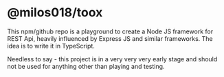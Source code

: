 # @milos018/toox

This npm/github repo is a playground to create a Node JS framework for REST Api, heavily influenced by Express JS and similar frameworks. The idea is to write it in TypeScript.

Needless to say - this project is in a very very very early stage and should not be used for anything other than playing and testing.
